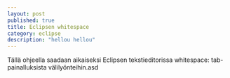 ```yaml
---
layout: post
published: true
title: Eclipsen whitespace
category: eclipse
description: "hellou hellou"
---
```


Tällä ohjeella saadaan aikaiseksi Eclipsen tekstieditorissa whitespace: tab-painalluksista välilyönteihin.asd